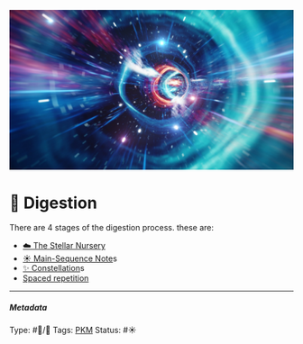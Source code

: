 ![CB9F53E1-F501-4568-937C-DF4F02D284E8.jpeg](%E2%9A%99%EF%B8%8F%20Tools/%F0%9F%93%B8%20Images/CB9F53E1-F501-4568-937C-DF4F02D284E8.jpeg)

# 📝 Digestion

There are 4 stages of the digestion process. these are:

* [☁️ The Stellar Nursery](The%20Stellar%20Nursery)
* [☀️ Main-Sequence Note](Main-Sequence%20Note)s
* [✨ Constellation](Constellation)s
* [Spaced repetition](Spaced%20repetition.md)

---

##### Metadata

Type: #🔵/🔵 
Tags: [PKM](PKM.md) 
Status:  #☀️ 
